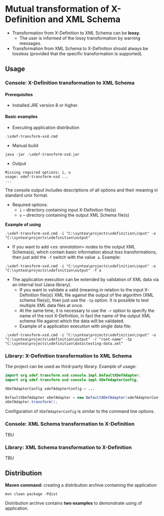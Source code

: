 # Mutual transformation of X-Definition and XML Schema

* Transformation from X-Definition to XML Schema can be **lossy**.
  * The user is informed of the lossy transformation by warning messages.
* Transformation from XML Schema to X-Definition should always be lossless (provided that the specific transformation is supported).

## Usage

### Console: X-Definition transformation to XML Schema

#### Prerequisites
* Installed JRE version 8 or higher.

#### Basic examples

* Executing application distribution
```console
.\xdef-transform-xsd.cmd
```

* Manual build
```console
java -jar .\xdef-transform-xsd.jar
```

* Output

```console
Missing required options: i, o
usage: xdef-transform-xsd ...
...
```

The console output includes descriptions of all options and their meaning in standard unix format.

* Required options:
  * `i` – directory containing input X-Definition file(s)
  * `o` – directory containing the output XML Schema file(s)

**Example of using**
```console
.\xdef-transform-xsd.cmd -i "C:\syntea\projects\xdefinition\input" -o "C:\syntea\projects\xdefinition\output"
```

* If you want to add *<xs: annotation>* nodes to the output XML Schema(s), which contain basic information about loss transformations, then just add the `-f` switch with the value` a`. Example:

```console
.\xdef-transform-xsd.cmd -i "C:\syntea\projects\xdefinition\input" -o "C:\syntea\projects\xdefinition\output" -f a
```

* The application execution can be extended by validation of XML data via an internal tool (Java library).
  * If you want to validate a valid (meaning in relation to the input X-Definition file(s)) XML file against the output of the algorithm (XML schema file(s)), then just use the `-tp` option. It is possible to test multiple XML data files at once.
  * At the same time, it is necessary to use the `-r` option to specify the name of the root X-Definition, in fact the name of the output XML schema file against which the data will be validated.
  * Example of a application execution with single data file:
  
```console
.\xdef-transform-xsd.cmd -i "C:\syntea\projects\xdefinition\input" -o "C:\syntea\projects\xdefinition\output" -r "root-name" -tp "C:\syntea\projects\xdefinition\data\testing-data.xml"
```

### Library: X-Definition transformation to XML Schema

The project can be used as third-party library. Example of usage:
```java
import org.xdef.transform.xsd.console.impl.DefaultXDefAdapter;
import org.xdef.transform.xsd.console.impl.XDefAdapterConfig;

XDefAdapterConfig xdefAdapterConfig = ...

DefaultXDefAdapter xDefAdapter = new DefaultXDefAdapter(xdefAdapterConfig);
xDefAdapter.transform();
```

Configuration of `XDefAdapterConfig` is similar to the command line options.

### Console: XML Schema transformation to X-Definition
TBU
### Library: XML Schema transformation to X-Definition
TBU

## Distribution

**Maven command:** creating a distribution archive containing the application
```
mvn clean package -Pdist
```

Distribution archive contains **two examples** to demonstrate using of application.